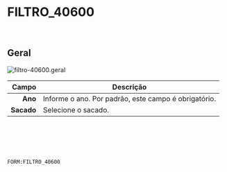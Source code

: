 # FILTRO_40600
<br>

## Geral
![filtro-40600.geral](https://raw.githubusercontent.com/netforcews/docs-siscom/master/geral/imagens/filtro-40600.geral.png)

Campo | Descrição
--:|---
**Ano** | Informe o ano. Por padrão, este campo é obrigatório.
**Sacado** | Selecione o sacado.
<br>
<br>
<br>
<br>

```FORM:FILTRO_40600```
